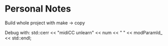 #  Personal Notes

Build whole project with make -> copy 


Debug with:     std::cerr << "midiCC unlearn" << num << " " << modParamId_ << std::endl;
